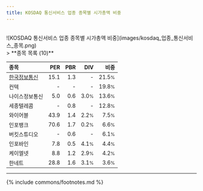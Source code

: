 ```yaml
---
title: KOSDAQ 통신서비스 업종 종목별 시가총액 비중
---
```

<br>
![KOSDAQ 통신서비스 업종 종목별 시가총액 비중](images/kosdaq_업종_통신서비스_종목.png)
<br>
> **종목 목록 (10)**<a id="list"></a>

| **종목** | **PER** | **PBR** | **DIV** | **비중** |
| :------- | ------: | ------: | ------: | -------: |
| [한국정보통신](/025770/) | 15.1 | 1.3 | - | 21.5<small>%</small> |
| 컨텍 | - | - | - | 19.8<small>%</small> |
| 나이스정보통신 | 5.0 | 0.6 | 3.0<small>%</small> | 13.6<small>%</small> |
| 세종텔레콤 | - | 0.8 | - | 12.8<small>%</small> |
| 와이어블 | 43.9 | 1.4 | 2.2<small>%</small> | 7.5<small>%</small> |
| 인포뱅크 | 70.6 | 1.7 | 0.2<small>%</small> | 6.6<small>%</small> |
| 버킷스튜디오 | - | 0.6 | - | 6.1<small>%</small> |
| 인포바인 | 7.8 | 0.5 | 4.1<small>%</small> | 4.4<small>%</small> |
| 케이엘넷 | 8.8 | 1.2 | 2.9<small>%</small> | 4.2<small>%</small> |
| 한네트 | 28.8 | 1.6 | 3.1<small>%</small> | 3.6<small>%</small> |

---
{% include commons/footnotes.md %}